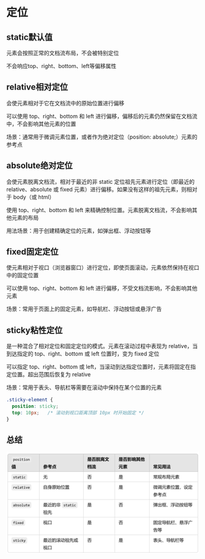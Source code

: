 # 定位

## static默认值

元素会按照正常的文档流布局，不会被特别定位

不会响应top、right、bottom、left等偏移属性

## relative相对定位

会使元素相对于它在文档流中的原始位置进行偏移

可以使用 top、right、bottom 和 left 进行偏移，偏移后的元素仍然保留在文档流中，不会影响其他元素的位置

场景：通常用于微调元素位置，或者作为绝对定位（position: absolute;）元素的参考点

## absolute绝对定位

会使元素脱离文档流，相对于最近的非 static 定位祖先元素进行定位（即最近的 relative、absolute 或 fixed 元素）进行偏移。如果没有这样的祖先元素，则相对于 body（或 html）

使用 top、right、bottom 和 left 来精确控制位置。元素脱离文档流，不会影响其他元素的布局

用法场景：用于创建精确定位的元素，如弹出框、浮动按钮等

## fixed固定定位

使元素相对于视口（浏览器窗口）进行定位，即使页面滚动，元素依然保持在视口中的固定位置

可以使用 top、right、bottom 和 left 进行偏移，不受文档流影响，不会影响其他元素

场景：常用于页面上的固定元素，如导航栏、浮动按钮或悬浮广告

## sticky粘性定位

是一种混合了相对定位和固定定位的模式。元素在滚动过程中表现为 relative，当到达指定的 top、right、bottom 或 left 位置时，变为 fixed 定位

可以指定 top、right、bottom 或 left，当滚动到达指定位置时，元素将固定在指定位置。超出范围后恢复为 relative

场景：常用于表头、导航栏等需要在滚动中保持在某个位置的元素

```css
.sticky-element {
  position: sticky;
  top: 10px;   /* 滚动到视口距离顶部 10px 时开始固定 */
}
```

## 总结

![alt text](image-9.png)